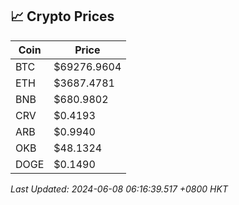 ## 📈 Crypto Prices

| Coin | Price |
| ---- | ----- |
| BTC | $69276.9604 |
| ETH | $3687.4781 |
| BNB | $680.9802 |
| CRV | $0.4193 |
| ARB | $0.9940 |
| OKB | $48.1324 |
| DOGE | $0.1490 |

_Last Updated: 2024-06-08 06:16:39.517 +0800 HKT_